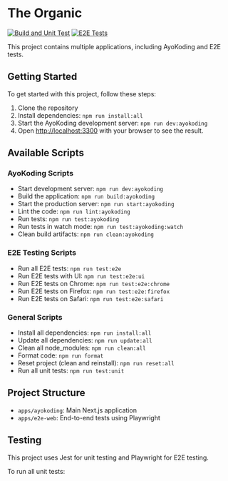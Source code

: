 # The Organic

[![Build and Unit Test](https://github.com/organiclever/the-organic/actions/workflows/build-and-unit-test.yml/badge.svg)](https://github.com/organiclever/the-organic/actions/workflows/build-and-unit-test.yml)
[![E2E Tests](https://github.com/organiclever/the-organic/actions/workflows/e2e.yml/badge.svg)](https://github.com/organiclever/the-organic/actions/workflows/e2e.yml)

This project contains multiple applications, including AyoKoding and E2E tests.

## Getting Started

To get started with this project, follow these steps:

1. Clone the repository
2. Install dependencies: `npm run install:all`
3. Start the AyoKoding development server: `npm run dev:ayokoding`
4. Open [http://localhost:3300](http://localhost:3300) with your browser to see the result.

## Available Scripts

### AyoKoding Scripts

- Start development server: `npm run dev:ayokoding`
- Build the application: `npm run build:ayokoding`
- Start the production server: `npm run start:ayokoding`
- Lint the code: `npm run lint:ayokoding`
- Run tests: `npm run test:ayokoding`
- Run tests in watch mode: `npm run test:ayokoding:watch`
- Clean build artifacts: `npm run clean:ayokoding`

### E2E Testing Scripts

- Run all E2E tests: `npm run test:e2e`
- Run E2E tests with UI: `npm run test:e2e:ui`
- Run E2E tests on Chrome: `npm run test:e2e:chrome`
- Run E2E tests on Firefox: `npm run test:e2e:firefox`
- Run E2E tests on Safari: `npm run test:e2e:safari`

### General Scripts

- Install all dependencies: `npm run install:all`
- Update all dependencies: `npm run update:all`
- Clean all node_modules: `npm run clean:all`
- Format code: `npm run format`
- Reset project (clean and reinstall): `npm run reset:all`
- Run all unit tests: `npm run test:unit`

## Project Structure

- `apps/ayokoding`: Main Next.js application
- `apps/e2e-web`: End-to-end tests using Playwright

## Testing

This project uses Jest for unit testing and Playwright for E2E testing.

To run all unit tests:
